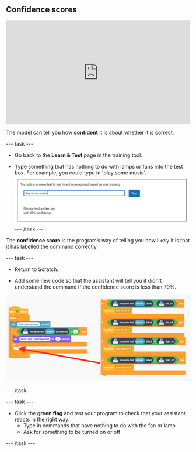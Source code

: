 ## Confidence scores
<html>
  <div style="position: relative; overflow: hidden; padding-top: 56.25%;">
    <iframe style="position: absolute; top: 0; left: 0; right: 0; width: 100%; height: 100%; border: none;" src="https://www.youtube.com/embed/ZvRBzkMUDlM?rel=0&cc_load_policy=1" allowfullscreen allow="accelerometer; autoplay; clipboard-write; encrypted-media; gyroscope; picture-in-picture; web-share"></iframe>
  </div>
</html>

The model can tell you how **confident** it is about whether it is correct.

--- task ---

+ Go back to the **Learn & Test** page in the training tool.

+ Type something that has nothing to do with lamps or fans into the test box. For example, you could type in 'play some music'.
![Result of entering "play some music" is fan on with 36% confidence](images/play-music.png)
--- /task ---

The **confidence score** is the program’s way of telling you how likely it is that it has labelled the command correctly. 

--- task ---

+ Return to Scratch.

+ Add some new code so that the assistant will tell you it didn't understand the command if the confidence score is less than 70%.

![New Scratch code: If recognise text (answer) confidence < 70, say 'Sorry I didn't understand that' for 2 seconds](images/code-with-confidence.png)

--- /task ---

--- task ---

+ Click the **green flag** and test your program to check that your  assistant reacts in the right way:
    + Type in commands that have nothing to do with the fan or lamp
    + Ask for something to be turned on or off

--- /task ---
